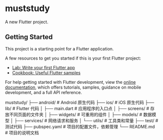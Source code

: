 # muststudy

A new Flutter project.

## Getting Started

This project is a starting point for a Flutter application.

A few resources to get you started if this is your first Flutter project:

- [Lab: Write your first Flutter app](https://docs.flutter.dev/get-started/codelab)
- [Cookbook: Useful Flutter samples](https://docs.flutter.dev/cookbook)

For help getting started with Flutter development, view the
[online documentation](https://docs.flutter.dev/), which offers tutorials,
samples, guidance on mobile development, and a full API reference.


muststudy/
├── android/                # Android 原生代码
├── ios/                    # iOS 原生代码
├── lib/                    # Flutter 代码
│   ├── main.dart           # 应用程序的入口点
│   ├── screens/            # 存放不同页面的文件夹
│   ├── widgets/            # 可重用的组件
│   ├── models/             # 数据模型
│   ├── services/           # 网络请求和服务
│   └── utils/              # 工具类和常量
├── test/                   # 测试代码
├── pubspec.yaml            # 项目的配置文件，依赖管理
└── README.md               # 项目的说明文档